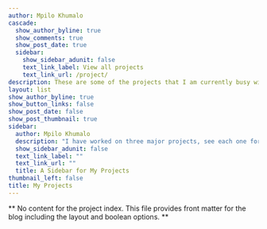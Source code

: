 ```yaml
---
author: Mpilo Khumalo
cascade:
  show_author_byline: true
  show_comments: true
  show_post_date: true
  sidebar:
    show_sidebar_adunit: false
    text_link_label: View all projects
    text_link_url: /project/
description: These are some of the projects that I am currently busy with and some that I have completed.
layout: list
show_author_byline: true
show_button_links: false
show_post_date: false
show_post_thumbnail: true
sidebar:
  author: Mpilo Khumalo
  description: "I have worked on three major projects, see each one for more details"
  show_sidebar_adunit: false
  text_link_label: ""
  text_link_url: ""
  title: A Sidebar for My Projects
thumbnail_left: false
title: My Projects
---
```


** No content for the project index. This file provides front matter for the blog including the layout and boolean options. **
